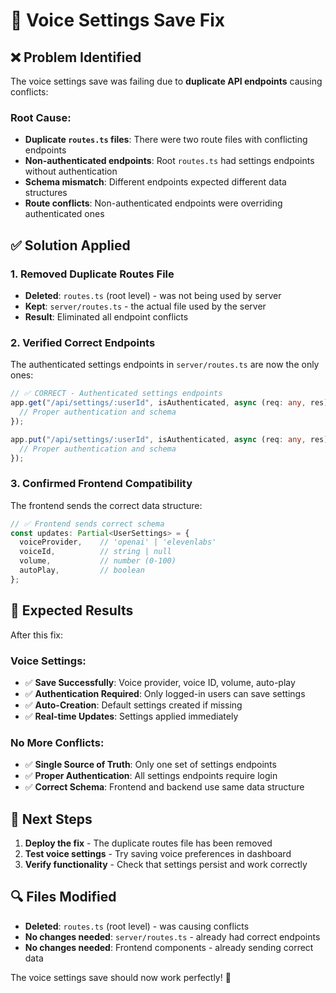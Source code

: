 # 🔧 Voice Settings Save Fix

## ❌ **Problem Identified**

The voice settings save was failing due to **duplicate API endpoints** causing conflicts:

### **Root Cause:**
- **Duplicate `routes.ts` files**: There were two route files with conflicting endpoints
- **Non-authenticated endpoints**: Root `routes.ts` had settings endpoints without authentication
- **Schema mismatch**: Different endpoints expected different data structures
- **Route conflicts**: Non-authenticated endpoints were overriding authenticated ones

## ✅ **Solution Applied**

### **1. Removed Duplicate Routes File**
- **Deleted**: `routes.ts` (root level) - was not being used by server
- **Kept**: `server/routes.ts` - the actual file used by the server
- **Result**: Eliminated all endpoint conflicts

### **2. Verified Correct Endpoints**
The authenticated settings endpoints in `server/routes.ts` are now the only ones:

```typescript
// ✅ CORRECT - Authenticated settings endpoints
app.get("/api/settings/:userId", isAuthenticated, async (req: any, res) => {
  // Proper authentication and schema
});

app.put("/api/settings/:userId", isAuthenticated, async (req: any, res) => {
  // Proper authentication and schema
});
```

### **3. Confirmed Frontend Compatibility**
The frontend sends the correct data structure:
```typescript
// ✅ Frontend sends correct schema
const updates: Partial<UserSettings> = {
  voiceProvider,    // 'openai' | 'elevenlabs'
  voiceId,          // string | null
  volume,           // number (0-100)
  autoPlay,         // boolean
};
```

## 🎯 **Expected Results**

After this fix:

### **Voice Settings:**
- ✅ **Save Successfully**: Voice provider, voice ID, volume, auto-play
- ✅ **Authentication Required**: Only logged-in users can save settings
- ✅ **Auto-Creation**: Default settings created if missing
- ✅ **Real-time Updates**: Settings applied immediately

### **No More Conflicts:**
- ✅ **Single Source of Truth**: Only one set of settings endpoints
- ✅ **Proper Authentication**: All settings endpoints require login
- ✅ **Correct Schema**: Frontend and backend use same data structure

## 🚀 **Next Steps**

1. **Deploy the fix** - The duplicate routes file has been removed
2. **Test voice settings** - Try saving voice preferences in dashboard
3. **Verify functionality** - Check that settings persist and work correctly

## 🔍 **Files Modified**

- **Deleted**: `routes.ts` (root level) - was causing conflicts
- **No changes needed**: `server/routes.ts` - already had correct endpoints
- **No changes needed**: Frontend components - already sending correct data

The voice settings save should now work perfectly! 🎉
